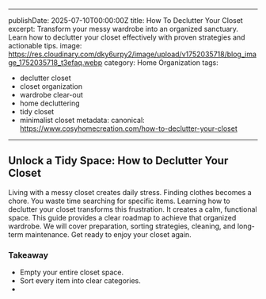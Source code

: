 
---
publishDate: 2025-07-10T00:00:00Z
title: How To Declutter Your Closet
excerpt: Transform your messy wardrobe into an organized sanctuary. Learn how to declutter your closet effectively with proven strategies and actionable tips.
image: https://res.cloudinary.com/dky6urpy2/image/upload/v1752035718/blog_image_1752035718_t3efaq.webp
category: Home Organization
tags:
  - declutter closet
  - closet organization
  - wardrobe clear-out
  - home decluttering
  - tidy closet
  - minimalist closet
metadata:
  canonical: https://www.cosyhomecreation.com/how-to-declutter-your-closet
---

## Unlock a Tidy Space: How to Declutter Your Closet

Living with a messy closet creates daily stress. Finding clothes becomes a chore. You waste time searching for specific items. Learning how to declutter your closet transforms this frustration. It creates a calm, functional space. This guide provides a clear roadmap to achieve that organized wardrobe. We will cover preparation, sorting strategies, cleaning, and long-term maintenance. Get ready to enjoy your closet again.

### Takeaway

*   Empty your entire closet space.
*   Sort every item into clear categories.
*